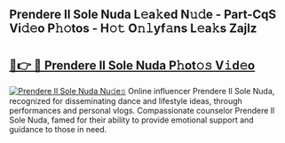 ## Prendere Il Sole Nuda L𝚎a𝚔ed N𝚞𝚍e - Part-CqS Vi𝚍𝚎o P𝚑𝚘tos - H𝚘𝚝 O𝚗𝚕yf𝚊ns L𝚎a𝚔s ZajIz

# <h2><a href="http://kf1bctu.oniu.top/?m=Prendere+Il+Sole+Nuda">🔗👉 🔴 Prendere Il Sole Nuda P𝚑ot𝚘𝚜 V𝚒d𝚎o</a></h2>

[![Prendere Il Sole Nuda Nu𝚍e𝚜](https://i.imgur.com/0qMVB7G.gif)](http://kf1bctu.oniu.top/?m=Prendere+Il+Sole+Nuda)
Online influencer Prendere Il Sole Nuda, recognized for disseminating dance and lifestyle ideas, through performances and personal vlogs. Compassionate counselor Prendere Il Sole Nuda, famed for their ability to provide emotional support and guidance to those in need.  
